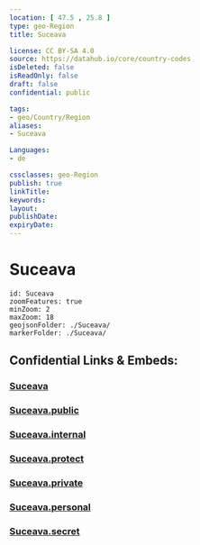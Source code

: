 ```yaml
---
location: [ 47.5 , 25.8 ] 
type: geo-Region
title: Suceava

license: CC BY-SA 4.0
source: https://datahub.io/core/country-codes
isDeleted: false
isReadOnly: false
draft: false
confidential: public

tags:
- geo/Country/Region
aliases:
- Suceava

Languages:
- de

cssclasses: geo-Region
publish: true
linkTitle: 
keywords: 
layout: 
publishDate: 
expiryDate: 
---
```


# Suceava

```leaflet
id: Suceava
zoomFeatures: true 
minZoom: 2 
maxZoom: 18
geojsonFolder: ./Suceava/
markerFolder: ./Suceava/
```


## Confidential Links & Embeds: 

### [Suceava](/_Standards/Earth/Continent/Europe/Europe~East/Romania/Regions~Romania/Romania~Nord-Est/Suceava.md) 

### [Suceava.public](/_public/Earth/Continent/Europe/Europe~East/Romania/Regions~Romania/Romania~Nord-Est/Suceava.public.md) 

### [Suceava.internal](/_internal/Earth/Continent/Europe/Europe~East/Romania/Regions~Romania/Romania~Nord-Est/Suceava.internal.md) 

### [Suceava.protect](/_protect/Earth/Continent/Europe/Europe~East/Romania/Regions~Romania/Romania~Nord-Est/Suceava.protect.md) 

### [Suceava.private](/_private/Earth/Continent/Europe/Europe~East/Romania/Regions~Romania/Romania~Nord-Est/Suceava.private.md) 

### [Suceava.personal](/_personal/Earth/Continent/Europe/Europe~East/Romania/Regions~Romania/Romania~Nord-Est/Suceava.personal.md) 

### [Suceava.secret](/_secret/Earth/Continent/Europe/Europe~East/Romania/Regions~Romania/Romania~Nord-Est/Suceava.secret.md)

